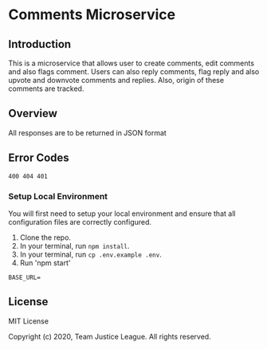# Comments Microservice

## Introduction

This is a microservice that allows user to create comments, edit comments and also flags comment. Users can also reply comments, flag reply and also upvote and downvote comments and replies. Also, origin of these comments are tracked.

## Overview

All responses are to be returned in JSON format

## Error Codes

```
400 404 401
```

### Setup Local Environment

You will first need to setup your local environment and ensure that all configuration files are correctly configured.

1. Clone the repo.
2. In your terminal, run `npm install`.
3. In your terminal, run `cp .env.example .env`.
4. Run 'npm start'

```
BASE_URL=
```

## License

MIT License

Copyright (c) 2020, Team Justice League. All rights reserved.
